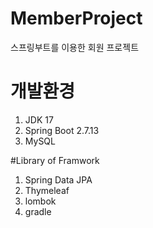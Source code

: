 # MemberProject
스프링부트를 이용한 회원 프로젝트

# 개발환경 
1. JDK 17
2. Spring Boot 2.7.13
3. MySQL

#Library of Framwork
1. Spring Data JPA
2. Thymeleaf
3. lombok
4. gradle
